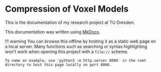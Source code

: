 # Compression of Voxel Models

This is the documentation of my research project at TU Dresden.

This documentation was written using [MkDocs](https://www.mkdocs.org/).

!!! warning
    You can browse this offline by hosting it as a static web page on a local server.
    Many functions such as searching or syntax highlighting won't work when opening this project with a `file://`
    scheme.

    To name an example, use `python3 -m http.server 8000` in the root directory to host this page locally on port 8000.
